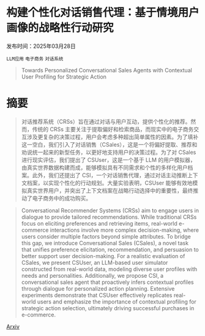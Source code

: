 # 构建个性化对话销售代理：基于情境用户画像的战略性行动研究

发布时间：2025年03月28日

`LLM应用` `电子商务` `对话系统`

> Towards Personalized Conversational Sales Agents with Contextual User Profiling for Strategic Action

# 摘要

> 对话推荐系统（CRSs）旨在通过对话与用户互动，提供个性化的推荐。然而，传统的 CRSs 主要关注于提取偏好和检索商品，而现实中的电子商务交互涉及更复杂的决策过程，用户会考虑多种超出简单属性的因素。为了填补这一空白，我们引入了对话销售（CSales），这是一个将偏好提取、推荐和劝说统一起来的新型任务，以更好地支持用户的决策过程。为了对 CSales 进行现实评估，我们提出了 CSUser，这是一个基于 LLM 的用户模拟器，由真实世界数据构建而成，能够模拟具有不同需求和个性的多样化用户档案。此外，我们还提出了 CSI，一个对话销售代理，通过对话主动推断上下文档案，以实现个性化的行动规划。大量实验表明，CSUser 能够有效地模拟真实世界用户，并突出了上下文档案在战略行动选择中的重要性，最终推动了电子商务中的成功购买。

> Conversational Recommender Systems (CRSs) aim to engage users in dialogue to provide tailored recommendations. While traditional CRSs focus on eliciting preferences and retrieving items, real-world e-commerce interactions involve more complex decision-making, where users consider multiple factors beyond simple attributes. To bridge this gap, we introduce Conversational Sales (CSales), a novel task that unifies preference elicitation, recommendation, and persuasion to better support user decision-making. For a realistic evaluation of CSales, we present CSUser, an LLM-based user simulator constructed from real-world data, modeling diverse user profiles with needs and personalities. Additionally, we propose CSI, a conversational sales agent that proactively infers contextual profiles through dialogue for personalized action planning. Extensive experiments demonstrate that CSUser effectively replicates real-world users and emphasize the importance of contextual profiling for strategic action selection, ultimately driving successful purchases in e-commerce.

[Arxiv](https://arxiv.org/abs/2504.08754)